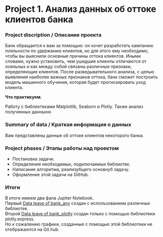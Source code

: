 # Project 1. Анализ данных об оттоке клиентов банка


### Project discription / Описание проекта
Банк обращается к вам за помощью: он хочет разработать кампанию лояльности по удержанию клиентов, но для этого ему необходимо, чтобы вы выяснили основные причины оттока клиентов.
Иными словами, нужно установить, чем ушедшие клиенты отличаются от лояльных и как между собой связаны различные признаки, определяющие клиентов.
После разведывательного анализа, с целью выявления наиболее важных признаков оттока, банк сможет построить модель машинного обучения, которая будет прогнозировать уход клиента. 

**Что практикуем.**

Работу с библиотеками Matplotlib, Seaborn и Plotly.
Также анализ полученных данныхю

### Summary of data / Краткая информация о данных

Вам представлены данные об оттоке клиентов некоторого банка.

### Project phases / Этапы работы над проектом
- Постановка задачи.
- Определение необходимых, подключаемых библиотек.
- Написание алгоритма, реализубщего основнуб задачу.
- Оформление этой задачи на GitHub.

### Итоги

В итоге имеем два фала Jupiter Notebook.  
Первый [Data leave of bank_any](https://github.com/SerjClmb/DS-Git-Hub-Repository/blob/main/project_1/Data%20leave%20of%20bank_any.ipynb) создан с использованием различных библиотек.  
Второй [Data leave of bank_plotly](https://github.com/SerjClmb/DS-Git-Hub-Repository/blob/main/project_1/Data%20leave%20of%20bank_plotly.ipynb) создан только с помощью библиотеки plotly.express.  
 Но к сожалению графики, созданные с помощью этой библиотеки не отображаются на Git.hub.